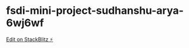 # fsdi-mini-project-sudhanshu-arya-6wj6wf

[Edit on StackBlitz ⚡️](https://stackblitz.com/edit/fsdi-mini-project-sudhanshu-arya-6wj6wf)